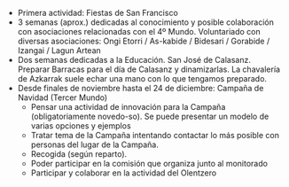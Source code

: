 [nombre]: <> (Compromiso/Experiencia Voluntariado del 1º Trimestre)
[sidebar]: <> (1º compromiso)
[icon]: <> (fa-1)
[exit]: <> (exit)

- Primera actividad: Fiestas de San Francisco
- 3 semanas (aprox.) dedicadas al conocimiento y posible colaboración con asociaciones relacionadas con el 4º Mundo. Voluntariado con diversas asociaciones: Ongi Etorri / As-kabide / Bidesari / Gorabide / Izangai / Lagun Artean 
- Dos semanas dedicadas a la Educación. San José de Calasanz. Preparar Barracas para el día de Calasanz y dinamizarlas. La chavalería de Azkarrak suele echar una mano con lo que tengamos preparado. 
- Desde finales de noviembre hasta el 24 de diciembre: Campaña de Navidad (Tercer Mundo)
    - Pensar una actividad de innovación para la Campaña (obligatoriamente novedo-so). Se puede presentar un modelo de varias opciones y ejemplos
    - Tratar tema de la Campaña intentando contactar lo más posible con personas del lugar de la Campaña.
    - Recogida (según reparto).
    - Poder participar en la comisión que organiza junto al monitorado
    - Participar y colaborar en la actividad del Olentzero  
